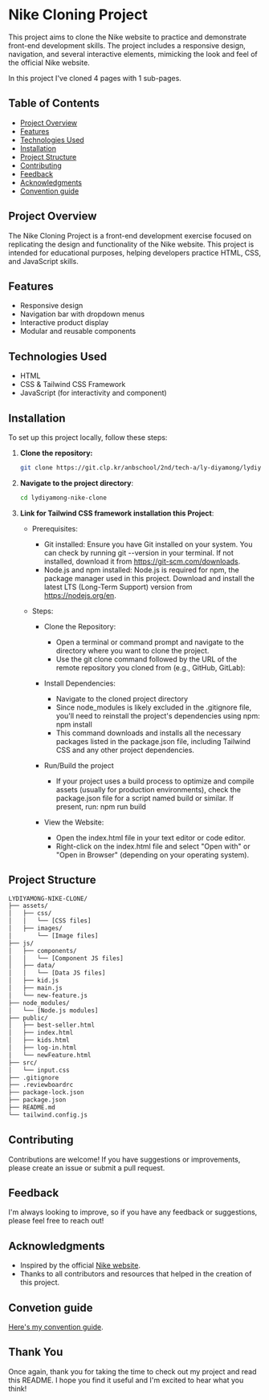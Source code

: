 # Nike Cloning Project

This project aims to clone the Nike website to practice and demonstrate front-end development skills. The project includes a responsive design, navigation, and several interactive elements, mimicking the look and feel of the official Nike website.

In this project I've cloned 4 pages with 1 sub-pages.

## Table of Contents

- [Project Overview](#project-overview)
- [Features](#features)
- [Technologies Used](#technologies-used)
- [Installation](#installation)
- [Project Structure](#project-structure)
- [Contributing](#contributing)
- [Feedback](#feedback)
- [Acknowledgments](#acknowledgments)
- [Convention guide](#convention-guide)

## Project Overview

The Nike Cloning Project is a front-end development exercise focused on replicating the design and functionality of the Nike website. This project is intended for educational purposes, helping developers practice HTML, CSS, and JavaScript skills.

## Features

- Responsive design
- Navigation bar with dropdown menus
- Interactive product display
- Modular and reusable components

## Technologies Used

- HTML
- CSS & Tailwind CSS Framework
- JavaScript (for interactivity and component) 

## Installation

To set up this project locally, follow these steps:

1. **Clone the repository:**
   ```bash
   git clone https://git.clp.kr/anbschool/2nd/tech-a/ly-diyamong/lydiyamong-nike-clone.git
2. **Navigate to the project directory**:
    ```bash
    cd lydiyamong-nike-clone
3. **Link for Tailwind CSS framework installation this Project**:
    - Prerequisites:
      + Git installed: Ensure you have Git installed on your system. You can check by running git --version in your terminal. If not installed, download it from 
          https://git-scm.com/downloads.
      + Node.js and npm installed: Node.js is required for npm, the package manager used in this project. Download and install the latest LTS (Long-Term Support) version from        https://nodejs.org/en.

    - Steps:
      + Clone the Repository:
        - Open a terminal or command prompt and navigate to the directory where you want to clone the project.
        - Use the git clone command followed by the URL of the remote repository you cloned from (e.g., GitHub, GitLab):
      + Install Dependencies:
        - Navigate to the cloned project directory
        - Since node_modules is likely excluded in the .gitignore file, you'll need to reinstall the project's dependencies using npm:
          npm install
        - This command downloads and installs all the necessary packages listed in the package.json file, including Tailwind CSS and any other project dependencies.

      + Run/Build the project
        - If your project uses a build process to optimize and compile assets (usually for production environments), check the package.json file for a script named build or similar. If present, run: 
          npm run build
      + View the Website:
        - Open the index.html file in your text editor or code editor.
        - Right-click on the index.html file and select "Open with" or "Open in Browser" (depending on your operating system).

## Project Structure

``` bash
LYDIYAMONG-NIKE-CLONE/
├── assets/
│   ├── css/
│   │   └── [CSS files]
│   ├── images/
│       └── [Image files]
├── js/
│   ├── components/
│   │   └── [Component JS files]
│   ├── data/
│   │   └── [Data JS files]
│   ├── kid.js
│   ├── main.js
│   └── new-feature.js
├── node_modules/
│   └── [Node.js modules]
├── public/
│   ├── best-seller.html
│   ├── index.html
│   ├── kids.html
│   ├── log-in.html
│   └── newFeature.html
├── src/
│   └── input.css
├── .gitignore
├── .reviewboardrc
├── package-lock.json
├── package.json
├── README.md
└── tailwind.config.js
```

## Contributing

Contributions are welcome! If you have suggestions or improvements, please create an issue or submit a pull request.

## Feedback

I'm always looking to improve, so if you have any feedback or suggestions, please feel free to reach out!

## Acknowledgments

- Inspired by the official [Nike website](https://www.nike.com/).
- Thanks to all contributors and resources that helped in the creation of this project.

## Convetion guide

[Here's my convention guide](https://www.notion.so/Convention-guide-Personal-Project-534096cff734495c85bdd6c786f57184?pvs=4).

## Thank You 

Once again, thank you for taking the time to check out my project and read this README. I hope you find it useful and I'm excited to hear what you think!